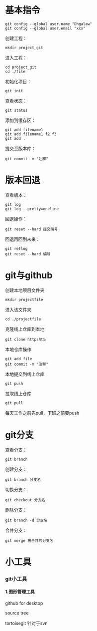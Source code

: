 # 基本指令

```
git config --global user.name "Dhgalaw"
git config --global user.email "xxx"
```



创建工程：

```
mkdir project_git
```

进入工程：

```
cd project_git
cd ./file
```

初始化项目：

```
git init
```

查看状态：

```
git status
```

添加到缓存区：

```
git add filename1
git add filename1 f2 f3
git add . 
```

提交至版本库：

```
git commit -m "注释"
```





# 版本回退

查看版本：

```
git log
git log --pretty=oneline
```

回退操作：

```
git reset --hard 提交编号
```

回退再回到未来：

```
git reflog
git reset --hard 编号
```





# git与github

创建本地项目文件夹

```
mkdir projectfile
```

进入该文件夹

```
cd ./projectfile
```

克隆线上仓库到本地

```
git clone https地址
```

本地仓库操作

```
git add file
git commit -m "注释"
```

本地提交到线上仓库

```
git push
```





拉取线上仓库

```
git pull
```



每天工作之前先pull，下班之前要push



# git分支

查看分支：

```
git branch
```

创建分支：

```
git branch 分支名
```

切换分支： 

```
git checkout 分支名
```

删除分支：

```
git branch -d 分支名
```

合并分支：

```
git merge 被合并的分支名
```





# 小工具

### git小工具

#### 1.图形管理工具

github for desktop

source tree

tortoisegit  针对于svn